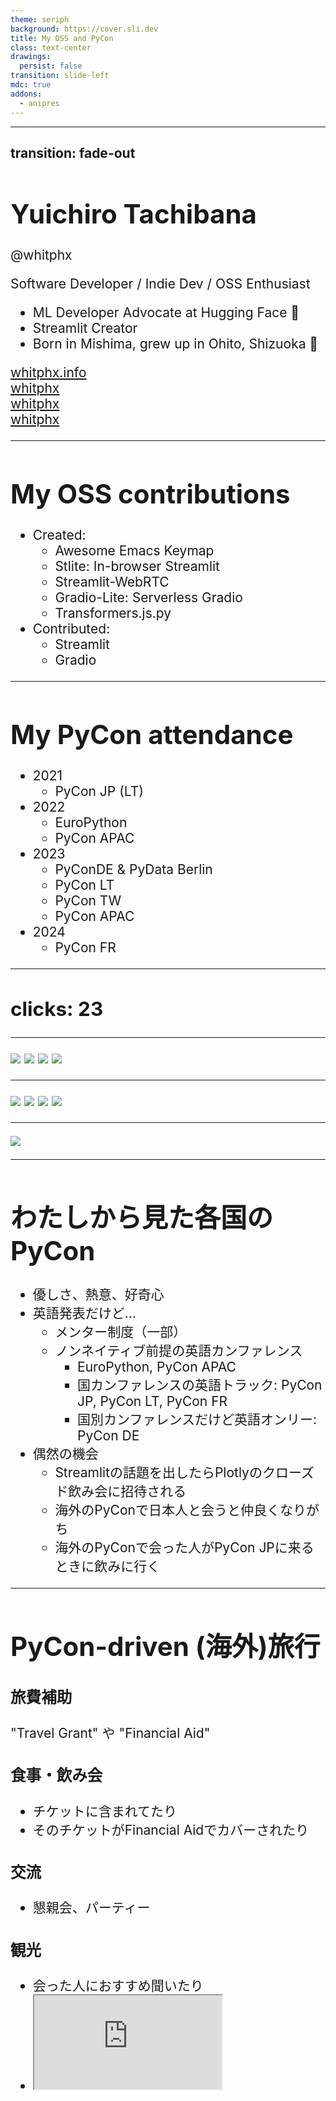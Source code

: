 ```yaml
---
theme: seriph
background: https://cover.sli.dev
title: My OSS and PyCon
class: text-center
drawings:
  persist: false
transition: slide-left
mdc: true
addons:
  - anipres
---
```


---
transition: fade-out
---

<div class="slide">

# Yuichiro Tachibana

@whitphx

Software Developer / Indie Dev / OSS Enthusiast

<v-clicks>

- ML Developer Advocate at Hugging Face 🤗
- Streamlit Creator
- Born in <span v-mark.red="4">Mishima</span>, grew up in <span v-mark.orange="4">Ohito</span>, <span v-mark.circle.green="4">Shizuoka</span> 🍵

</v-clicks>

<div my-10 w-min flex="~ gap-1" items-center justify-center v-click>
  <div i-ri-user-3-line op50 ma text-xl />
  <div><a href="https://whitphx.info/" target="_blank" class="border-none! font-300">whitphx.info</a></div>
  <div i-ri-github-line op50 ma text-xl ml4/>
  <div><a href="https://github.com/whitphx" target="_blank" class="border-none! font-300">whitphx</a></div>
  <div i-ri-linkedin-line op50 ma text-xl ml4/>
  <div><a href="https://www.linkedin.com/in/whitphx/" target="_blank" class="border-none! font-300">whitphx</a></div>
  <div i-ri-twitter-x-line op50 ma text-xl ml4/>
  <div><a href="https://twitter.com/whitphx" target="_blank" class="border-none! font-300">whitphx</a></div>
</div>

</div>

<style>
.slide {
  font-size: 1.5em;
}
</style>

---

<Transform :scale="1.2">

# My OSS contributions

- Created:
  - <span v-click><vscode-icons-file-type-js-official ma text-xl /> <vscode-icons-file-type-vscode ma text-xl /></span> Awesome Emacs Keymap
  - <span v-after><vscode-icons-file-type-python ma text-xl /> <vscode-icons-file-type-js-official ma text-xl /></span> Stlite: In-browser Streamlit
    <!-- - PyScriptが[PyCon US 2022で発表された](https://www.youtube.com/watch?v=qKfkCY7cmBQ&list=PL2Uw4_HvXqvYeXy8ab7iRHjA-9HiYhRQl)のに触発され -->
  - <span v-after><vscode-icons-file-type-python ma text-xl /> <vscode-icons-file-type-js-official ma text-xl /></span> Streamlit-WebRTC
  - <span v-after><vscode-icons-file-type-python ma text-xl /> <vscode-icons-file-type-js-official ma text-xl /></span> Gradio-Lite: Serverless Gradio
  - <span v-after><vscode-icons-file-type-python ma text-xl /> <vscode-icons-file-type-js-official ma text-xl /></span> Transformers.js.py
  <!-- - Anipres -->
- Contributed:
  - <span v-after><vscode-icons-file-type-python ma text-xl /> <vscode-icons-file-type-js-official ma text-xl /></span> Streamlit
  - <span v-after><vscode-icons-file-type-python ma text-xl /> <vscode-icons-file-type-js-official ma text-xl /></span> Gradio

</Transform>

<style>
.hidden-on-start {
  display: inline-block;
  width: 0;
}
.slidev-vclick-target {
  width: initial;
  transition: all 500ms ease;
}
</style>

---

# My PyCon attendance

- 2021
  - PyCon JP (LT)
- 2022
  - EuroPython
  - PyCon APAC
- 2023
  - PyConDE & PyData Berlin
  - PyCon LT
  - PyCon TW
  - PyCon APAC
- 2024
  - PyCon FR

---
clicks: 23
---

<SlidevAnipres id="timeline" />


---

<div grid grid-cols-2 grid-rows-2 gap-4 h-full absolute top-0 left-0>
  <img src="./pyconlt2023/5R7A2914.JPG" />
  <img src="./pyconlt2023/5R7A3050.JPG" />
  <img src="./pyconapac2023/flickr_53294859225.jpg" />
  <img src="./pycontw2023/PXL_20230903_124942666.jpg" />
</div>

---

<div grid grid-cols-2 grid-rows-2 gap-4 h-full absolute top-0 left-0>
  <img src="./pycontw2023/IMG_2257.jpg" />
  <img src="./pycontw2023/DSC_3364.JPG" />
  <img src="./pyconde2023/PyConDe 19.04.2023-2113.jpg" />
  <img src="./pyconde2023/PyConDe 19.04.2023-2147.jpg" />
</div>

---

<div h-full w-full flex items-center justify-center>
  <img src="./star-history-202528.png" max-h-full max-w-full />
</div>

---

# わたしから見た各国のPyCon

<v-clicks>

- 優しさ、熱意、好奇心
- 英語発表だけど…
  - メンター制度（一部）
  - ノンネイティブ前提の英語カンファレンス
    - EuroPython, PyCon APAC
    - 国カンファレンスの英語トラック: PyCon JP, PyCon LT, PyCon FR
    - 国別カンファレンスだけど英語オンリー: PyCon DE
- 偶然の機会
  - Streamlitの話題を出したらPlotlyのクローズド飲み会に招待される
  - 海外のPyConで日本人と会うと仲良くなりがち
  - 海外のPyConで会った人がPyCon JPに来るときに飲みに行く

</v-clicks>

---

# PyCon-driven (海外)旅行

<div grid grid-cols-2 grid-rows-2 h-90 max-h-90 gap-2>
  <div v-click border-rounded relative from-sky:20 to-fuchsia:15 bg-gradient-to-br p-2>
    <h3 text-xl>旅費補助</h3>
    <div p-2>
      "Travel Grant" や "Financial Aid"
    </div>
  </div>

  <div v-click border-rounded relative from-sky:20 to-fuchsia:15 bg-gradient-to-br p-2 flex flex-col gap-2>
    <h3 text-xl>食事・飲み会</h3>
    <div p-2>
      <ul>
        <li>チケットに含まれてたり</li>
        <li>そのチケットがFinancial Aidでカバーされたり</li>
      </ul>
    </div>
      <!-- <div>
        <img src="./europython2022/PXL_20220713_114957669.jpg" />
      </div>
      <div>
        <img src="./europython2022/PXL_20220712_183854051.MP.jpg" />
      </div> -->
  </div>

  <div v-click border-rounded relative from-sky:20 to-fuchsia:15 bg-gradient-to-br p-2>
    <h3 text-xl>交流</h3>
    <div p-2>
      <ul>
        <li>懇親会、パーティー</li>
      </ul>
    </div>
  </div>

  <div v-click border-rounded relative from-sky:20 to-fuchsia:15 bg-gradient-to-br p-2>
    <h3 text-xl>観光</h3>
    <div p-2>
      <ul>
        <li>会った人におすすめ聞いたり</li>
        <li>
        <iframe src="https://ep2025.europython.eu/explore/" class="w-200% scale-50% origin-top-left h-200%"/>
        </li>
      </ul>
    </div>
  </div>
</div>

<v-click>

👉 あちこちにProposalを出して通ったところに行く

</v-click>

<v-click>

[Conf-driven Traveling✈️](https://www.whitphx.info/posts/20230511-conference-driven-travels/)

</v-click>

---

# まとめ

<v-clicks depth="2">

- 各地のPyConに参加してトークしたおかげで
  - 自分のプロジェクトがより良くなった
  - 友人が増えた
  - 仕事にもいい影響があった（かも）

- 各地のPyConに行くのいいよ
  - 旅行にもなるし

</v-clicks>
